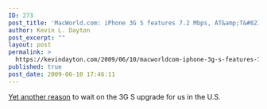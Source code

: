 ```yaml
---
ID: 273
post_title: 'MacWorld.com: iPhone 3G S features 7.2 Mbps, AT&amp;T&#8217;s network doesn&#8217;t'
author: Kevin L. Dayton
post_excerpt: ""
layout: post
permalink: >
  https://kevindayton.com/2009/06/10/macworldcom-iphone-3g-s-features-72-mbps-atts-network-doesnt/
published: true
post_date: 2009-06-10 17:46:11
---
```

<a href="http://www.macworld.com/article/141092/2009/06/iphone3gs_72mbps.html">Yet another reason</a> to wait on the 3G S upgrade for us in the U.S.